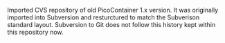 Imported CVS repository of old PicoContainer 1.x version.
It was originally imported into Subversion and resturctured to match the Subverison standard layout.
Subversion to Git does not follow this history kept within this repository now.
